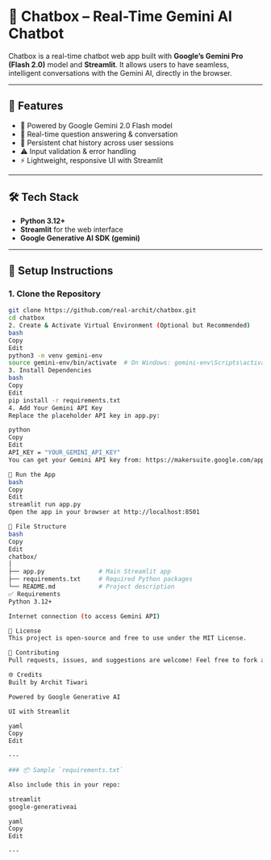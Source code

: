 # 🧠 Chatbox – Real-Time Gemini AI Chatbot

Chatbox is a real-time chatbot web app built with **Google’s Gemini Pro (Flash 2.0)** model and **Streamlit**. It allows users to have seamless, intelligent conversations with the Gemini AI, directly in the browser.

---

## 🚀 Features

- 🤖 Powered by Google Gemini 2.0 Flash model
- 💬 Real-time question answering & conversation
- 📜 Persistent chat history across user sessions
- ⚠️ Input validation & error handling
- ⚡ Lightweight, responsive UI with Streamlit

---

## 🛠️ Tech Stack

- **Python 3.12+**
- **Streamlit** for the web interface
- **Google Generative AI SDK (gemini)**

---


## 🔧 Setup Instructions

### 1. Clone the Repository

```bash
git clone https://github.com/real-archit/chatbox.git
cd chatbox
2. Create & Activate Virtual Environment (Optional but Recommended)
bash
Copy
Edit
python3 -m venv gemini-env
source gemini-env/bin/activate  # On Windows: gemini-env\Scripts\activate
3. Install Dependencies
bash
Copy
Edit
pip install -r requirements.txt
4. Add Your Gemini API Key
Replace the placeholder API key in app.py:

python
Copy
Edit
API_KEY = "YOUR_GEMINI_API_KEY"
You can get your Gemini API key from: https://makersuite.google.com/app/apikey

🧪 Run the App
bash
Copy
Edit
streamlit run app.py
Open the app in your browser at http://localhost:8501

📁 File Structure
bash
Copy
Edit
chatbox/
│
├── app.py               # Main Streamlit app
├── requirements.txt     # Required Python packages
└── README.md            # Project description
✅ Requirements
Python 3.12+

Internet connection (to access Gemini API)

📜 License
This project is open-source and free to use under the MIT License.

🤝 Contributing
Pull requests, issues, and suggestions are welcome! Feel free to fork and enhance Chatbox.

🌐 Credits
Built by Archit Tiwari

Powered by Google Generative AI

UI with Streamlit

yaml
Copy
Edit

---

### 📦 Sample `requirements.txt`

Also include this in your repo:

streamlit
google-generativeai

yaml
Copy
Edit

---

